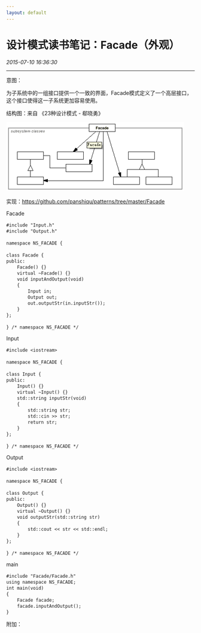 ```yaml
---
layout: default
---
```


# 设计模式读书笔记：Facade（外观）
_2015-07-10 16:36:30_

* * *

意图：

为子系统中的一组接口提供一个一致的界面，Facade模式定义了一个高层接口，这个接口使得这一子系统更加容易使用。

结构图：来自 《23种设计模式 - 郗晓勇》

![](./img/029_1.png)

实现：https://github.com/panshiqu/patterns/tree/master/Facade

Facade

```
#include "Input.h"
#include "Output.h"

namespace NS_FACADE {

class Facade {
public:
	Facade() {}
	virtual ~Facade() {}
	void inputAndOutput(void)
	{
		Input in;
		Output out;
		out.outputStr(in.inputStr());
	}
};

} /* namespace NS_FACADE */
```

Input

```
#include <iostream>

namespace NS_FACADE {

class Input {
public:
	Input() {}
	virtual ~Input() {}
	std::string inputStr(void)
	{
		std::string str;
		std::cin >> str;
		return str;
	}
};

} /* namespace NS_FACADE */
```

Output

```
#include <iostream>

namespace NS_FACADE {

class Output {
public:
	Output() {}
	virtual ~Output() {}
	void outputStr(std::string str)
	{
		std::cout << str << std::endl;
	}
};

} /* namespace NS_FACADE */
```

main

```
#include "Facade/Facade.h"
using namespace NS_FACADE;
int main(void)
{
	Facade facade;
	facade.inputAndOutput();
}
```

附加：
